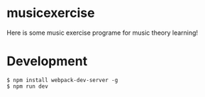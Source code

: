 # musicexercise
Here is some music exercise programe for music theory learning!


# Development

``` shell
$ npm install webpack-dev-server -g
$ npm run dev
```